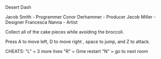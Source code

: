 Desert Dash

Jacob Smith - Programmer
Conor Derhammer - Producer
Jacob Miller - Designer
Francesca Nanna - Artist 

Collect all of the cake pieces while avoiding the broccoli. 

Press A to move left, D to move right , space to jump, and Z to attack. 

CHEATS:
"L" = 3 more lives
"R" = Gme restart
"N" = go to next room
